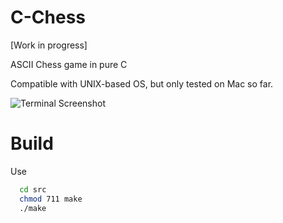 # C-Chess

[Work in progress]

ASCII Chess game in pure C

Compatible with UNIX-based OS, but only tested on Mac so far.

![Terminal Screenshot](../screenshots/demo1.jpg?raw=true "Looks like this")

# Build

Use
```bash
  cd src
  chmod 711 make
  ./make
```
